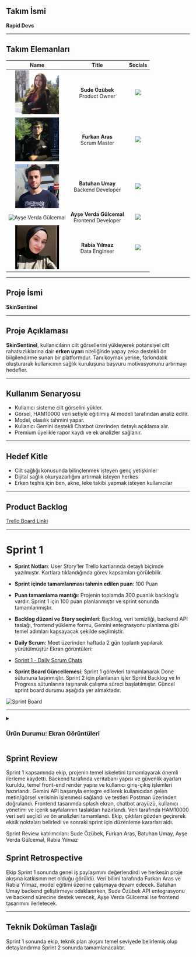 ## **Takım İsmi**

**Rapid Devs**

---


## **Takım Elemanları**

| <div align="center">Name</div> | <div align="center">Title</div> | <div align="center">Socials</div> |
| :------------: | :------------: | :------------: |
| <img src="Sude.jpeg" alt="Sude Özübek" width="120"/> | **Sude Özübek** <br> Product Owner | [<img src="https://cdn-icons-png.flaticon.com/512/174/174857.png" width="30"/>](https://www.linkedin.com/in/sudeozubek) |
| <img src="Furkan.jpeg" alt="Furkan Aras" width="120"/> | **Furkan Aras** <br> Scrum Master | [<img src="https://cdn-icons-png.flaticon.com/512/174/174857.png" width="30"/>](https://www.linkedin.com/in/furkanaras) |
| <img src="Batuhan.jpeg" alt="Batuhan Umay" width="120"/> | **Batuhan Umay** <br> Backend Developer | [<img src="https://cdn-icons-png.flaticon.com/512/174/174857.png" width="30"/>](https://www.linkedin.com/in/batuhanumay) |
| <img src="Ayşe.jpeg" alt="Ayşe Verda Gülcemal" width="120"/> | **Ayşe Verda Gülcemal** <br> Frontend Developer | [<img src="https://cdn-icons-png.flaticon.com/512/174/174857.png" width="30"/>](https://www.linkedin.com/in/ayseverdagulcemal) |
| <img src="Rabia.jpeg" alt="Rabia Yılmaz" width="120"/> | **Rabia Yılmaz** <br> Data Engineer | [<img src="https://cdn-icons-png.flaticon.com/512/174/174857.png" width="30"/>](https://www.linkedin.com/in/rabiayilmaz) |

---

## **Proje İsmi**

**SkinSentinel**

---


## **Proje Açıklaması**

**SkinSentinel**, kullanıcıların cilt görsellerini yükleyerek potansiyel cilt rahatsızlıklarına dair **erken uyarı** niteliğinde yapay zeka destekli ön bilgilendirme sunan bir platformdur. Tanı koymak yerine, farkındalık oluşturarak kullanıcının sağlık kuruluşuna başvuru motivasyonunu artırmayı hedefler.

---

## **Kullanım Senaryosu**

- Kullanıcı sisteme cilt görselini yükler.
- Görsel, HAM10000 veri setiyle eğitilmiş AI modeli tarafından analiz edilir.
- Model, olasılık tahmini yapar.
- Kullanıcı Gemini destekli Chatbot üzerinden detaylı açıklama alır.
- Premium üyelikle rapor kaydı ve ek analizler sağlanır.

---

## **Hedef Kitle**

- Cilt sağlığı konusunda bilinçlenmek isteyen genç yetişkinler
- Dijital sağlık okuryazarlığını artırmak isteyen herkes
- Erken teşhis için ben, akne, leke takibi yapmak isteyen kullanıcılar

---

## **Product Backlog**

[Trello Board Linki](https://trello.com/invite/b/6866be4097df812fc254a5cc/ATTI51ebcbd29a28cf54af86b62823427c4fD08A05D6/skinsentinel)


---

# **Sprint 1**

- **Sprint Notları**: User Story’ler Trello kartlarında detaylı biçimde yazılmıştır. Kartlara tıklandığında görev kapsamları görülebilir.

- **Sprint içinde tamamlanması tahmin edilen puan**: 100 Puan

- **Puan tamamlama mantığı**: Projenin toplamda 300 puanlık backlog’u vardır. Sprint 1 için 100 puan planlanmıştır ve sprint sonunda tamamlanmıştır.

- **Backlog düzeni ve Story seçimleri**: Backlog, veri temizliği, backend API taslağı, frontend yükleme formu, Gemini entegrasyonu planlama gibi temel adımları kapsayacak şekilde seçilmiştir.

- **Daily Scrum**: Meet üzerinden haftada 2 gün toplantı yapılarak yürütülmüştür Ekran görüntüleri:
- [Sprint 1 - Daily Scrum Chats](https://imgur.com/a/GJECLl9)

- **Sprint Board Güncellemesi**: Sprint 1 görevleri tamamlanarak Done sütununa taşınmıştır. Sprint 2 için planlanan işler Sprint Backlog ve In Progress sütunlarına taşınarak çalışma süreci başlatılmıştır. Güncel sprint board durumu aşağıda yer almaktadır.
  
![Sprint Board](https://github.com/user-attachments/assets/your-sprint-board.png)

---

<details> <summary><h3>Ürün Durumu: Ekran Görüntüleri</h3></summary>
  
  ![Ürün Görseli](1.jpg)
  ![Ürün Görseli](2.jpg)
  ![Ürün Görseli](3.jpg)
  ![Ürün Görseli](4.jpg)

  </details>

## **Sprint Review**

Sprint 1 kapsamında ekip, projenin temel iskeletini tamamlayarak önemli ilerleme kaydetti.
Backend tarafında veritabanı yapısı ve güvenlik ayarları kuruldu, temel front-end render yapısı ve kullanıcı giriş-çıkış işlemleri hazırlandı. Gemini API başarıyla entegre edilerek kullanıcıdan gelen metin/görsel verisinin işlenmesi sağlandı ve testleri Postman üzerinden doğrulandı.
Frontend tasarımda splash ekran, chatbot arayüzü, kullanıcı yönetimi ve içerik sayfalarının taslakları hazırlandı. Veri tarafında HAM10000 veri seti seçildi ve ön analizleri tamamlandı.
Ekip, çıktıları gözden geçirerek eksik noktaları belirledi ve sonraki sprint için düzenleme kararları aldı.
 
Sprint Review katılımcıları: Sude Özübek, Furkan Aras, Batuhan Umay, Ayşe Verda Gülcemal, Rabia Yılmaz


## Sprint Retrospective

Ekip Sprint 1 sonunda genel iş paylaşımını değerlendirdi ve herkesin proje akışına katkısının net olduğu görüldü. Veri bilimi tarafında Furkan Aras ve Rabia Yılmaz, model eğitimi üzerine çalışmaya devam edecek. Batuhan Umay backend geliştirmeye odaklanırken, Sude Özübek API entegrasyonu ve backend sürecine destek verecek, Ayşe Verda Gülcemal ise frontend tasarımını ilerletecek.

---

## Teknik Doküman Taslağı
Sprint 1 sonunda ekip, teknik plan akışını temel seviyede belirlemiş olup detaylandırma Sprint 2 sonunda tamamlanacaktır.
